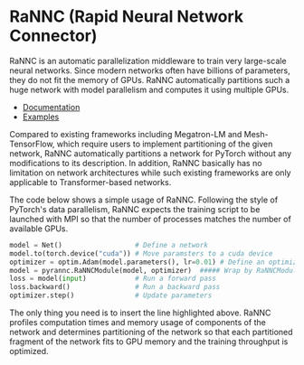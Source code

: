 # RaNNC (Rapid Neural Network Connector)

RaNNC is an automatic parallelization middleware to train very large-scale neural networks.
Since modern networks often have billions of parameters, they do not fit the memory of GPUs.
RaNNC automatically partitions such a huge network with model parallelism and computes it using multiple GPUs.

- [Documentation](https://wisdom-nict.github.io/rannc/)
- [Examples](https://wisdom-nict.github.io/rannc-examples/)

Compared to existing frameworks including Megatron-LM and Mesh-TensorFlow,
which require users to implement partitioning of the given network, RaNNC automatically partitions
a network for PyTorch without any modifications to its description.
In addition, RaNNC basically has no limitation on network architectures while such existing frameworks are only applicable to Transformer-based networks.

The code below shows a simple usage of RaNNC.
Following the style of PyTorch's data parallelism, RaNNC expects the training script to be launched with MPI so that
the number of processes matches the number of available GPUs.

```python
model = Net()                  # Define a network
model.to(torch.device("cuda")) # Move paramsters to a cuda device
optimizer = optim.Adam(model.parameters(), lr=0.01) # Define an optimizer
model = pyrannc.RaNNCModule(model, optimizer)  ##### Wrap by RaNNCModule #####
loss = model(input)            # Run a forward pass
loss.backward()                # Run a backward pass
optimizer.step()               # Update parameters
```

The only thing you need is to insert the line highlighted above.
RaNNC profiles computation times and memory usage of components of the network and
determines partitioning of the network so that each partitioned fragment of the network fits to GPU memory
and the training throughput is optimized.


